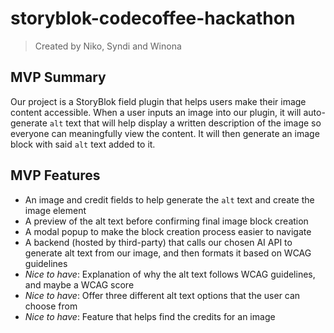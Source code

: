 # storyblok-codecoffee-hackathon
> Created by Niko, Syndi and Winona

## MVP Summary
Our project is a StoryBlok field plugin that helps users make their image content accessible. When a user inputs an image into our plugin, it will auto-generate `alt` text that will help display a written description of the image so everyone can meaningfully view the content. It will then generate an image block with said `alt` text added to it.

## MVP Features
- An image and credit fields to help generate the `alt` text and create the image element
- A preview of the alt text before confirming final image block creation
- A modal popup to make the block creation process easier to navigate
- A backend (hosted by third-party) that calls our chosen AI API to generate alt text from our image, and then formats it based on WCAG guidelines
- *Nice to have*: Explanation of why the alt text follows WCAG guidelines, and maybe a WCAG score
- *Nice to have*: Offer three different alt text options that the user can choose from
- *Nice to have*: Feature that helps find the credits for an image